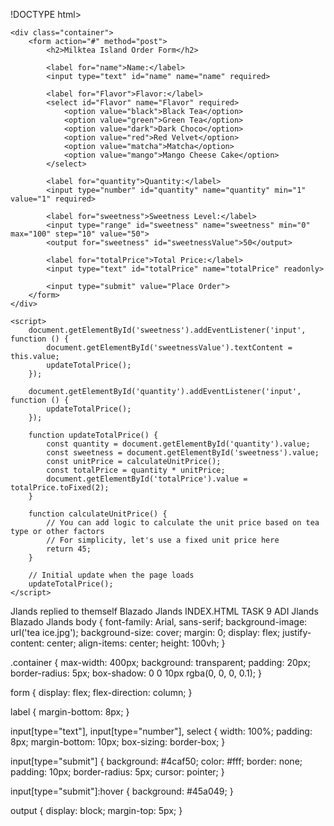 !DOCTYPE html>
<html lang="en">
<head>
    <meta charset="UTF-8">
    <meta name="viewport" content="width=device-width, initial-scale=1.0">
    <link rel="stylesheet" href="style.css">
    <title>Milktea Island Order Form</title>
</head>
<body>

    <div class="container">
        <form action="#" method="post">
            <h2>Milktea Island Order Form</h2>

            <label for="name">Name:</label>
            <input type="text" id="name" name="name" required>

            <label for="Flavor">Flavor:</label>
            <select id="Flavor" name="Flavor" required>
                <option value="black">Black Tea</option>
                <option value="green">Green Tea</option>
                <option value="dark">Dark Choco</option>
                <option value="red">Red Velvet</option>
                <option value="matcha">Matcha</option>
                <option value="mango">Mango Cheese Cake</option>
            </select>

            <label for="quantity">Quantity:</label>
            <input type="number" id="quantity" name="quantity" min="1" value="1" required>

            <label for="sweetness">Sweetness Level:</label>
            <input type="range" id="sweetness" name="sweetness" min="0" max="100" step="10" value="50">
            <output for="sweetness" id="sweetnessValue">50</output>

            <label for="totalPrice">Total Price:</label>
            <input type="text" id="totalPrice" name="totalPrice" readonly>

            <input type="submit" value="Place Order">
        </form>
    </div>

    <script>
        document.getElementById('sweetness').addEventListener('input', function () {
            document.getElementById('sweetnessValue').textContent = this.value;
            updateTotalPrice();
        });

        document.getElementById('quantity').addEventListener('input', function () {
            updateTotalPrice();
        });

        function updateTotalPrice() {
            const quantity = document.getElementById('quantity').value;
            const sweetness = document.getElementById('sweetness').value;
            const unitPrice = calculateUnitPrice();
            const totalPrice = quantity * unitPrice;
            document.getElementById('totalPrice').value = totalPrice.toFixed(2);
        }

        function calculateUnitPrice() {
            // You can add logic to calculate the unit price based on tea type or other factors
            // For simplicity, let's use a fixed unit price here
            return 45;
        }

        // Initial update when the page loads
        updateTotalPrice();
    </script>

</body>
</html>
Jlands replied to themself
Blazado Jlands
INDEX.HTML TASK 9 ADI
Jlands
Blazado Jlands
body {
    font-family: Arial, sans-serif;
    background-image: url('tea ice.jpg');
    background-size: cover;
    margin: 0;
    display: flex;
    justify-content: center;
    align-items: center;
    height: 100vh;
}

.container {
    max-width: 400px;
    background: transparent;
    padding: 20px;
    border-radius: 5px;
    box-shadow: 0 0 10px rgba(0, 0, 0, 0.1);
}

form {
    display: flex;
    flex-direction: column;
}

label {
    margin-bottom: 8px;
}

input[type="text"],
input[type="number"],
select {
    width: 100%;
    padding: 8px;
    margin-bottom: 10px;
    box-sizing: border-box;
}

input[type="submit"] {
    background: #4caf50;
    color: #fff;
    border: none;
    padding: 10px;
    border-radius: 5px;
    cursor: pointer;
}

input[type="submit"]:hover {
    background: #45a049;
}

output {
    display: block;
    margin-top: 5px;
}

